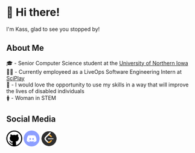 # 👋 Hi there!  
I'm Kass, glad to see you stopped by!

## About Me
🎓 - Senior Computer Science student at the [University of Northern Iowa](https://uni.edu/)  
👩‍💻 - Currently employeed as a LiveOps Software Engineering Intern at [SciPlay](https://www.sciplay.com/)  
🦾 - I would love the opportunity to use my skills in a way that will improve the lives of disabled individuals  
🚺 - Woman in STEM  

## Social Media
<div display="inline-block">
    <a href="https://github.com/CallMeKass/"><img style="width: 42px;height: 42px;"; src="icons/github.png" alt="github user: CallMeKass"></a>
    <a href="https://discordapp.com/users/Cooties#3015/"><img style="width: 42px;height: 42px;"; src="icons/discord.png" alt="discord user: Cooties#3015"></a>
    <a href="https://leetcode.com/0xCA55/"><img style="width: 42px;height: 42px;"; src="icons/leetcode.png" alt="leetcode user: 0xCA55"></a>
</div>